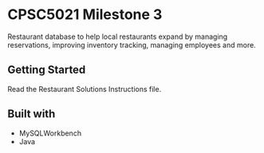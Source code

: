 # CPSC5021 Milestone 3
Restaurant database to help local restaurants expand by managing reservations, improving inventory tracking, managing employees and more.

## Getting Started
Read the Restaurant Solutions Instructions file.

## Built with
* MySQLWorkbench 
* Java 
